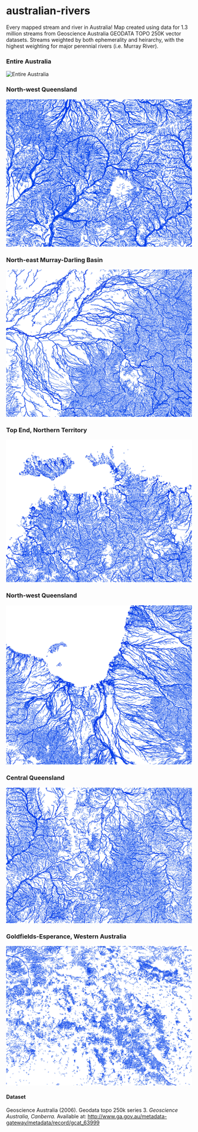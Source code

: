 # australian-rivers
Every mapped stream and river in Australia! Map created using data for 1.3 million streams from Geoscience Australia GEODATA TOPO 250K vector datasets. Streams weighted by both ephemerality and heirarchy, with the highest weighting for major perennial rivers (i.e. Murray River). 

### Entire Australia ###
![Entire Australia](streams_white.jpg)

### North-west Queensland ###
![Entire Australia](streams_white_sub1.jpg)

### North-east Murray-Darling Basin ###
![Entire Australia](streams_white_sub2.jpg)

### Top End, Northern Territory ###
![Entire Australia](streams_white_sub3.jpg)

### North-west Queensland ###
![Entire Australia](streams_white_sub4.jpg)

### Central Queensland ###
![Entire Australia](streams_white_sub5.jpg)

### Goldfields-Esperance, Western Australia ###
![Entire Australia](streams_white_sub6.jpg)

#### Dataset ####
Geoscience Australia (2006). Geodata topo 250k series 3. _Geoscience Australia, Canberra._ Available at: http://www.ga.gov.au/metadata-gateway/metadata/record/gcat_63999


